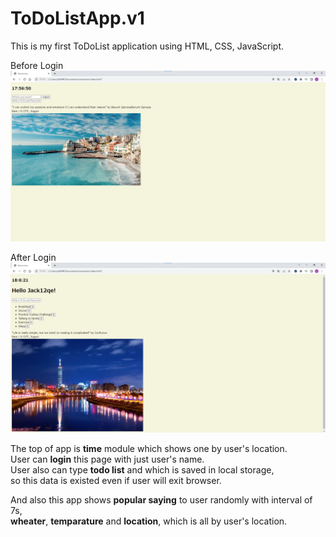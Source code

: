 # ToDoListApp.v1

This is my first ToDoList application using HTML, CSS, JavaScript.

Before Login
<img src="screenshot1.png">

After Login
<img src="screenshot2.png">

The top of app is **time** module which shows one by user's location.  
User can **login** this page with just user's name.  
User also can type **todo list** and which is saved in local storage,  
so this data is existed even if user will exit browser.

And also this app shows **popular saying** to user randomly with interval of 7s,  
**wheater**, **temparature** and **location**, which is all by user's location.
